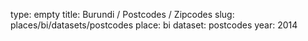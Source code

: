 type: empty
title: Burundi / Postcodes / Zipcodes
slug: places/bi/datasets/postcodes
place: bi
dataset: postcodes
year: 2014
